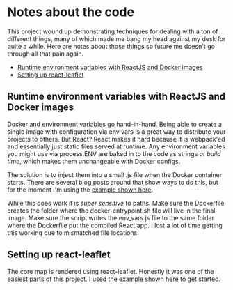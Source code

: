 <!-- omit in toc -->
# Notes about the code

This project wound up demonstrating techniques for dealing with a ton of different things,
many of which made me bang my head against my desk for quite a while. Here are notes about
those things so future me doesn't go through all that pain again.

<!-- toc -->
- [Runtime environment variables with ReactJS and Docker images](#runtime-environment-variables-with-reactjs-and-docker-images)
- [Setting up react-leaflet](#setting-up-react-leaflet)

## Runtime environment variables with ReactJS and Docker images

Docker and environment variables go hand-in-hand. Being able to create a single image with
configuration via env vars is a great way to distribute your projects to others. But React?
React makes it hard because it is webpack'ed and essentially just static files served
at runtime. Any environment variables you might use via process.ENV are baked in to the
code as strings *at build time*, which makes them unchangeable with Docker configs.

The solution is to inject them into a small .js file when the Docker container starts.
There are several blog posts around that show ways to do this, but for the moment
I'm using the [example shown here][env-docker-runtime].

While this does work it is *super sensitive* to paths. Make sure the Dockerfile
creates the folder where the docker-entrypoint.sh file will live in the final image.
Make sure the script writes the env_vars.js file to the same folder where the Dockerfile
put the compiled React app. I lost a lot of time getting this working due to
mismatched file locations.

## Setting up react-leaflet

The core map is rendered using react-leaflet. Honestly it was one of the easiest parts
of this project. I used the [example shown here][react-leaflet-app-demo] to get started.

[env-docker-runtime]: https://github.com/githubjakob/react-inject-env-docker-runtime
[react-leaflet-app-demo]: https://github.com/ugwutotheeshoes/react-leaflet-app-demo
